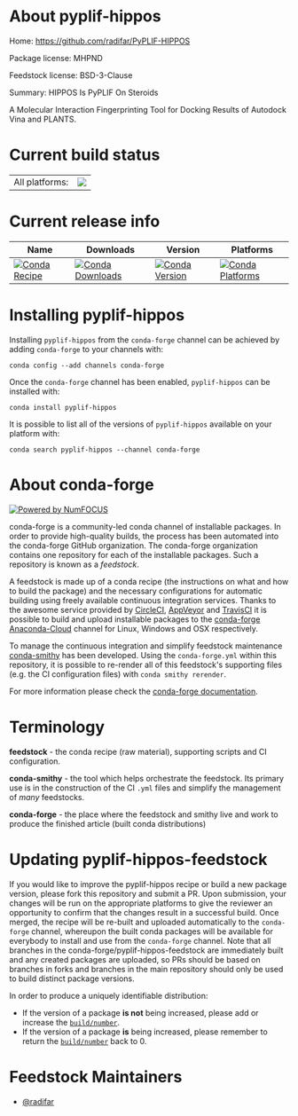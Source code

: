 About pyplif-hippos
===================

Home: https://github.com/radifar/PyPLIF-HIPPOS

Package license: MHPND

Feedstock license: BSD-3-Clause

Summary: HIPPOS Is PyPLIF On Steroids

A Molecular Interaction Fingerprinting Tool for Docking Results of Autodock Vina and PLANTS.


Current build status
====================


<table><tr><td>All platforms:</td>
    <td>
      <a href="https://dev.azure.com/conda-forge/feedstock-builds/_build/latest?definitionId=10419&branchName=master">
        <img src="https://dev.azure.com/conda-forge/feedstock-builds/_apis/build/status/pyplif-hippos-feedstock?branchName=master">
      </a>
    </td>
  </tr>
</table>

Current release info
====================

| Name | Downloads | Version | Platforms |
| --- | --- | --- | --- |
| [![Conda Recipe](https://img.shields.io/badge/recipe-pyplif--hippos-green.svg)](https://anaconda.org/conda-forge/pyplif-hippos) | [![Conda Downloads](https://img.shields.io/conda/dn/conda-forge/pyplif-hippos.svg)](https://anaconda.org/conda-forge/pyplif-hippos) | [![Conda Version](https://img.shields.io/conda/vn/conda-forge/pyplif-hippos.svg)](https://anaconda.org/conda-forge/pyplif-hippos) | [![Conda Platforms](https://img.shields.io/conda/pn/conda-forge/pyplif-hippos.svg)](https://anaconda.org/conda-forge/pyplif-hippos) |

Installing pyplif-hippos
========================

Installing `pyplif-hippos` from the `conda-forge` channel can be achieved by adding `conda-forge` to your channels with:

```
conda config --add channels conda-forge
```

Once the `conda-forge` channel has been enabled, `pyplif-hippos` can be installed with:

```
conda install pyplif-hippos
```

It is possible to list all of the versions of `pyplif-hippos` available on your platform with:

```
conda search pyplif-hippos --channel conda-forge
```


About conda-forge
=================

[![Powered by NumFOCUS](https://img.shields.io/badge/powered%20by-NumFOCUS-orange.svg?style=flat&colorA=E1523D&colorB=007D8A)](http://numfocus.org)

conda-forge is a community-led conda channel of installable packages.
In order to provide high-quality builds, the process has been automated into the
conda-forge GitHub organization. The conda-forge organization contains one repository
for each of the installable packages. Such a repository is known as a *feedstock*.

A feedstock is made up of a conda recipe (the instructions on what and how to build
the package) and the necessary configurations for automatic building using freely
available continuous integration services. Thanks to the awesome service provided by
[CircleCI](https://circleci.com/), [AppVeyor](https://www.appveyor.com/)
and [TravisCI](https://travis-ci.com/) it is possible to build and upload installable
packages to the [conda-forge](https://anaconda.org/conda-forge)
[Anaconda-Cloud](https://anaconda.org/) channel for Linux, Windows and OSX respectively.

To manage the continuous integration and simplify feedstock maintenance
[conda-smithy](https://github.com/conda-forge/conda-smithy) has been developed.
Using the ``conda-forge.yml`` within this repository, it is possible to re-render all of
this feedstock's supporting files (e.g. the CI configuration files) with ``conda smithy rerender``.

For more information please check the [conda-forge documentation](https://conda-forge.org/docs/).

Terminology
===========

**feedstock** - the conda recipe (raw material), supporting scripts and CI configuration.

**conda-smithy** - the tool which helps orchestrate the feedstock.
                   Its primary use is in the construction of the CI ``.yml`` files
                   and simplify the management of *many* feedstocks.

**conda-forge** - the place where the feedstock and smithy live and work to
                  produce the finished article (built conda distributions)


Updating pyplif-hippos-feedstock
================================

If you would like to improve the pyplif-hippos recipe or build a new
package version, please fork this repository and submit a PR. Upon submission,
your changes will be run on the appropriate platforms to give the reviewer an
opportunity to confirm that the changes result in a successful build. Once
merged, the recipe will be re-built and uploaded automatically to the
`conda-forge` channel, whereupon the built conda packages will be available for
everybody to install and use from the `conda-forge` channel.
Note that all branches in the conda-forge/pyplif-hippos-feedstock are
immediately built and any created packages are uploaded, so PRs should be based
on branches in forks and branches in the main repository should only be used to
build distinct package versions.

In order to produce a uniquely identifiable distribution:
 * If the version of a package **is not** being increased, please add or increase
   the [``build/number``](https://conda.io/docs/user-guide/tasks/build-packages/define-metadata.html#build-number-and-string).
 * If the version of a package **is** being increased, please remember to return
   the [``build/number``](https://conda.io/docs/user-guide/tasks/build-packages/define-metadata.html#build-number-and-string)
   back to 0.

Feedstock Maintainers
=====================

* [@radifar](https://github.com/radifar/)

